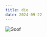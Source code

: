 ```yaml
---
title: die
date: 2024-09-22
---
```


![Goof](/img/die.jpg)

<p>&nbsp;</p>
<p>&nbsp;</p>
<p>&nbsp;</p>
<p>&nbsp;</p>
<p>&nbsp;</p>
